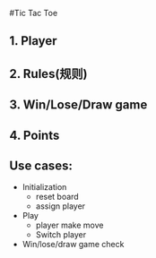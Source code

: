 #Tic Tac Toe


## 1. Player
## 2. Rules(规则)
## 3. Win/Lose/Draw game
## 4. Points


## Use cases:
- Initialization
  - reset board
  - assign player
- Play
  - player make move
  - Switch player
- Win/lose/draw game check